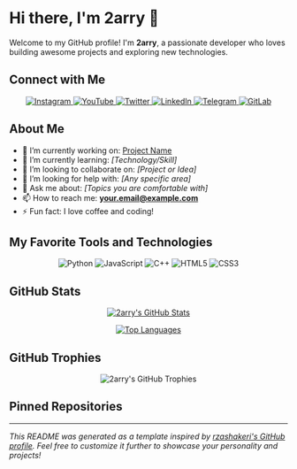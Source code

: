 # Hi there, I'm 2arry 👋

Welcome to my GitHub profile! I'm **2arry**, a passionate developer who loves building awesome projects and exploring new technologies.

## Connect with Me

<p align="center">
  <a href="https://instagram.com/your_instagram" target="_blank">
    <img src="https://img.shields.io/badge/Instagram-@your_instagram-833AB4?style=for-the-badge&logo=instagram&logoColor=white" alt="Instagram"/>
  </a>
  <a href="https://youtube.com/your_youtube" target="_blank">
    <img src="https://img.shields.io/badge/YouTube-YourChannel-FF0000?style=for-the-badge&logo=youtube&logoColor=white" alt="YouTube"/>
  </a>
  <a href="https://twitter.com/your_twitter" target="_blank">
    <img src="https://img.shields.io/badge/Twitter-@your_twitter-1DA1F2?style=for-the-badge&logo=twitter&logoColor=white" alt="Twitter"/>
  </a>
  <a href="https://linkedin.com/in/your_linkedin" target="_blank">
    <img src="https://img.shields.io/badge/LinkedIn-YourName-0A66C2?style=for-the-badge&logo=linkedin&logoColor=white" alt="LinkedIn"/>
  </a>
  <a href="https://t.me/your_telegram" target="_blank">
    <img src="https://img.shields.io/badge/Telegram-@your_telegram-0088cc?style=for-the-badge&logo=telegram&logoColor=white" alt="Telegram"/>
  </a>
  <a href="https://gitlab.com/your_gitlab" target="_blank">
    <img src="https://img.shields.io/badge/GitLab-@your_gitlab-FCA121?style=for-the-badge&logo=gitlab&logoColor=white" alt="GitLab"/>
  </a>
</p>

## About Me

- 🔭 I’m currently working on: [Project Name](#)
- 🌱 I’m currently learning: *[Technology/Skill]*
- 👯 I’m looking to collaborate on: *[Project or Idea]*
- 🤔 I’m looking for help with: *[Any specific area]*
- 💬 Ask me about: *[Topics you are comfortable with]*
- 📫 How to reach me: **your.email@example.com**
- ⚡ Fun fact: I love coffee and coding!

## My Favorite Tools and Technologies

<p align="center">
  <img src="https://img.shields.io/badge/Python-3776AB?style=for-the-badge&logo=python&logoColor=white" alt="Python"/>
  <img src="https://img.shields.io/badge/JavaScript-F7DF1E?style=for-the-badge&logo=javascript&logoColor=black" alt="JavaScript"/>
  <img src="https://img.shields.io/badge/C%2B%2B-00599C?style=for-the-badge&logo=c%2B%2B&logoColor=white" alt="C++"/>
  <img src="https://img.shields.io/badge/HTML5-E34F26?style=for-the-badge&logo=html5&logoColor=white" alt="HTML5"/>
  <img src="https://img.shields.io/badge/CSS3-1572B6?style=for-the-badge&logo=css3&logoColor=white" alt="CSS3"/>
  <!-- Add more badges as needed -->
</p>

## GitHub Stats

<p align="center">
  <a href="https://github.com/2arry">
    <img src="https://github-readme-stats.vercel.app/api?username=2arry&show_icons=true&theme=radical" alt="2arry's GitHub Stats" />
  </a>
</p>

<p align="center">
  <a href="https://github.com/2arry">
    <img src="https://github-readme-stats.vercel.app/api/top-langs/?username=2arry&layout=compact&theme=radical" alt="Top Languages" />
  </a>
</p>

## GitHub Trophies

<p align="center">
  <img src="https://github-profile-trophy.vercel.app/?username=2arry&theme=radical" alt="2arry's GitHub Trophies" />
</p>

## Pinned Repositories

<!-- You can list your favorite repositories here.
For example:
- [Project Name](https://github.com/2arry/project) - A short description of your project.
-->

---

*This README was generated as a template inspired by [rzashakeri's GitHub profile](https://github.com/rzashakeri). Feel free to customize it further to showcase your personality and projects!*
